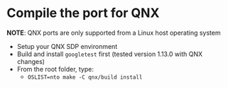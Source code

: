 # Compile the port for QNX

**NOTE**: QNX ports are only supported from a Linux host operating system

- Setup your QNX SDP environment
- Build and install `googletest` first (tested version 1.13.0 with QNX changes)
- From the root folder, type:
  - `OSLIST=nto make -C qnx/build install`
